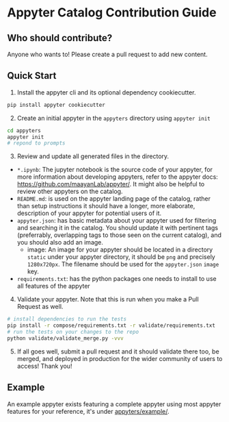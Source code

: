 # Appyter Catalog Contribution Guide

## Who should contribute?
Anyone who wants to! Please create a pull request to add new content.

## Quick Start
1. Install the appyter cli and its optional dependency cookiecutter.
  ```bash
  pip install appyter cookiecutter
  ```
2. Create an initial appyter in the `appyters` directory using `appyter init`
  ```bash
  cd appyters
  appyter init
  # repond to prompts
  ```
3. Review and update all generated files in the directory.
  - `*.ipynb`: The jupyter notebook is the source code of your appyter, for more information about developing appyters, refer to the appyter docs: <https://github.com/maayanLab/appyter/>. It might also be helpful to review other appyters on the catalog.
  - `README.md`: is used on the appyter landing page of the catalog, rather than setup instructions it should have a longer, more elaborate, description of your appyter for potential users of it.
  - `appyter.json`: has basic metadata about your appyter used for filtering and searching it in the catalog. You should update it with pertinent tags (preferrably, overlapping tags to those seen on the current catalog), and you should also add an image.
    - image: An image for your appyter should be located in a directory `static` under your appyter directory, it should be `png` and precisely `1280x720px`. The filename should be used for the `appyter.json` `image` key.
  - `requirements.txt`: has the python packages one needs to install to use all features of the appyter
4. Validate your appyter. Note that this is run when you make a Pull Request as well.
  ```bash
  # install dependencies to run the tests
  pip install -r compose/requirements.txt -r validate/requirements.txt
  # run the tests on your changes to the repo
  python validate/validate_merge.py -vvv
  ```
5. If all goes well, submit a pull request and it should validate there too, be merged, and deployed in production for the wider community of users to access! Thank you!

## Example
An example appyter exists featuring a complete appyter using most appyter features for your reference, it's under [appyters/example/](../appyters/example).
